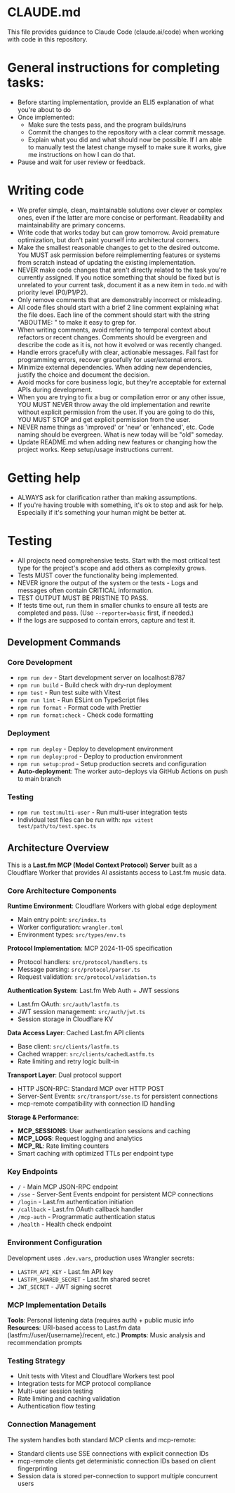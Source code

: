 # CLAUDE.md

This file provides guidance to Claude Code (claude.ai/code) when working with code in this repository.

# General instructions for completing tasks:

* Before starting implementation, provide an ELI5 explanation of what you're about to do
* Once implemented:
   - Make sure the tests pass, and the program builds/runs
   - Commit the changes to the repository with a clear commit message.
   - Explain what you did and what should now be possible. If I am able to manually test the latest change myself to make sure it works, give me instructions on how I can do that.
* Pause and wait for user review or feedback.

# Writing code

- We prefer simple, clean, maintainable solutions over clever or complex ones, even if the latter are more concise or performant. Readability and maintainability are primary concerns.
- Write code that works today but can grow tomorrow. Avoid premature optimization, but don't paint yourself into architectural corners.
- Make the smallest reasonable changes to get to the desired outcome. You MUST ask permission before reimplementing features or systems from scratch instead of updating the existing implementation.
- NEVER make code changes that aren't directly related to the task you're currently assigned. If you notice something that should be fixed but is unrelated to your current task, document it as a new item in `todo.md` with priority level (P0/P1/P2).
- Only remove comments that are demonstrably incorrect or misleading.
- All code files should start with a brief 2 line comment explaining what the file does. Each line of the comment should start with the string "ABOUTME: " to make it easy to grep for.
- When writing comments, avoid referring to temporal context about refactors or recent changes. Comments should be evergreen and describe the code as it is, not how it evolved or was recently changed.
- Handle errors gracefully with clear, actionable messages. Fail fast for programming errors, recover gracefully for user/external errors.
- Minimize external dependencies. When adding new dependencies, justify the choice and document the decision.
- Avoid mocks for core business logic, but they're acceptable for external APIs during development.
- When you are trying to fix a bug or compilation error or any other issue, YOU MUST NEVER throw away the old implementation and rewrite without explicit permission from the user. If you are going to do this, YOU MUST STOP and get explicit permission from the user.
- NEVER name things as 'improved' or 'new' or 'enhanced', etc. Code naming should be evergreen. What is new today will be "old" someday.
- Update README.md when adding new features or changing how the project works. Keep setup/usage instructions current.

# Getting help

- ALWAYS ask for clarification rather than making assumptions.
- If you're having trouble with something, it's ok to stop and ask for help. Especially if it's something your human might be better at.

# Testing

- All projects need comprehensive tests. Start with the most critical test type for the project's scope and add others as complexity grows.
- Tests MUST cover the functionality being implemented.
- NEVER ignore the output of the system or the tests - Logs and messages often contain CRITICAL information.
- TEST OUTPUT MUST BE PRISTINE TO PASS.
- If tests time out, run them in smaller chunks to ensure all tests are completed and pass. (Use `--reporter=basic` first, if needed.)
- If the logs are supposed to contain errors, capture and test it.

## Development Commands

### Core Development

- `npm run dev` - Start development server on localhost:8787
- `npm run build` - Build check with dry-run deployment
- `npm test` - Run test suite with Vitest
- `npm run lint` - Run ESLint on TypeScript files
- `npm run format` - Format code with Prettier
- `npm run format:check` - Check code formatting

### Deployment

- `npm run deploy` - Deploy to development environment
- `npm run deploy:prod` - Deploy to production environment
- `npm run setup:prod` - Setup production secrets and configuration
- **Auto-deployment**: The worker auto-deploys via GitHub Actions on push to main branch

### Testing

- `npm run test:multi-user` - Run multi-user integration tests
- Individual test files can be run with: `npx vitest test/path/to/test.spec.ts`

## Architecture Overview

This is a **Last.fm MCP (Model Context Protocol) Server** built as a Cloudflare Worker that provides AI assistants access to Last.fm music data.

### Core Architecture Components

**Runtime Environment**: Cloudflare Workers with global edge deployment

- Main entry point: `src/index.ts`
- Worker configuration: `wrangler.toml`
- Environment types: `src/types/env.ts`

**Protocol Implementation**: MCP 2024-11-05 specification

- Protocol handlers: `src/protocol/handlers.ts`
- Message parsing: `src/protocol/parser.ts`
- Request validation: `src/protocol/validation.ts`

**Authentication System**: Last.fm Web Auth + JWT sessions

- Last.fm OAuth: `src/auth/lastfm.ts`
- JWT session management: `src/auth/jwt.ts`
- Session storage in Cloudflare KV

**Data Access Layer**: Cached Last.fm API clients

- Base client: `src/clients/lastfm.ts`
- Cached wrapper: `src/clients/cachedLastfm.ts`
- Rate limiting and retry logic built-in

**Transport Layer**: Dual protocol support

- HTTP JSON-RPC: Standard MCP over HTTP POST
- Server-Sent Events: `src/transport/sse.ts` for persistent connections
- mcp-remote compatibility with connection ID handling

**Storage & Performance**:

- **MCP_SESSIONS**: User authentication sessions and caching
- **MCP_LOGS**: Request logging and analytics
- **MCP_RL**: Rate limiting counters
- Smart caching with optimized TTLs per endpoint type

### Key Endpoints

- `/` - Main MCP JSON-RPC endpoint
- `/sse` - Server-Sent Events endpoint for persistent MCP connections
- `/login` - Last.fm authentication initiation
- `/callback` - Last.fm OAuth callback handler
- `/mcp-auth` - Programmatic authentication status
- `/health` - Health check endpoint

### Environment Configuration

Development uses `.dev.vars`, production uses Wrangler secrets:

- `LASTFM_API_KEY` - Last.fm API key
- `LASTFM_SHARED_SECRET` - Last.fm shared secret
- `JWT_SECRET` - JWT signing secret

### MCP Implementation Details

**Tools**: Personal listening data (requires auth) + public music info
**Resources**: URI-based access to Last.fm data (lastfm://user/{username}/recent, etc.)
**Prompts**: Music analysis and recommendation prompts

### Testing Strategy

- Unit tests with Vitest and Cloudflare Workers test pool
- Integration tests for MCP protocol compliance
- Multi-user session testing
- Rate limiting and caching validation
- Authentication flow testing

### Connection Management

The system handles both standard MCP clients and mcp-remote:

- Standard clients use SSE connections with explicit connection IDs
- mcp-remote clients get deterministic connection IDs based on client fingerprinting
- Session data is stored per-connection to support multiple concurrent users
